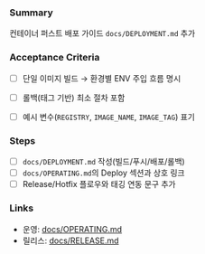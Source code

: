 ### Summary

컨테이너 퍼스트 배포 가이드 `docs/DEPLOYMENT.md` 추가

### Acceptance Criteria

- [ ] 단일 이미지 빌드 → 환경별 ENV 주입 흐름 명시
- [ ] 롤백(태그 기반) 최소 절차 포함
- [ ] 예시 변수(`REGISTRY`, `IMAGE_NAME`, `IMAGE_TAG`) 표기


### Steps

- [ ] `docs/DEPLOYMENT.md` 작성(빌드/푸시/배포/롤백)
- [ ] `docs/OPERATING.md`의 Deploy 섹션과 상호 링크
- [ ] Release/Hotfix 플로우와 태깅 연동 문구 추가

### Links

- 운영: [docs/OPERATING.md](docs/OPERATING.md)
- 릴리스: [docs/RELEASE.md](docs/RELEASE.md)